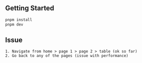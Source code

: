 
## Getting Started

```bash
pnpm install
pnpm dev
```

## Issue

```
1. Navigate from home > page 1 > page 2 > table (ok so far)
2. Go back to any of the pages (issue with performance)
```


